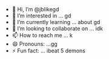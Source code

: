 - 👋 Hi, I’m @jblikegd
- 👀 I’m interested in ... gd
- 🌱 I’m currently learning ... about gd
- 💞️ I’m looking to collaborate on ... idk
- 📫 How to reach me ... k
- 😄 Pronouns: ...gg
- ⚡ Fun fact: ... ibeat 5 demons

<!---
jblikegd/jblikegd is a ✨ special ✨ repository because its `README.md` (this file) appears on your GitHub profile.
You can click the Preview link to take a look at your changes.
--->
